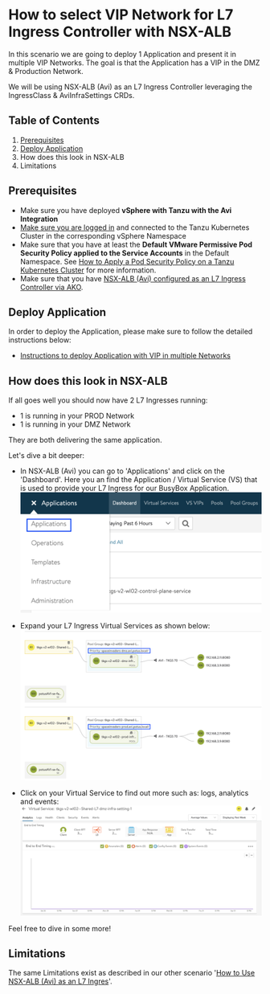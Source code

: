 # How to select VIP Network for L7 Ingress Controller with NSX-ALB

In this scenario we are going to deploy 1 Application and present it in multiple VIP Networks. The goal is that the Application has a VIP in the DMZ & Production Network.

We will be using NSX-ALB (Avi) as an L7 Ingress Controller leveraging the IngressClass & AviInfraSettings CRDs. 

## Table of Contents
1. [Prerequisites](#prerequisites)
1. [Deploy Application](#deploy-application)
1. How does this look in NSX-ALB
1. Limitations

## Prerequisites
* Make sure you have deployed **vSphere with Tanzu with the Avi Integration**
* [Make sure you are logged in](How-to-Login.md) and connected to the Tanzu Kubernetes Cluster in the corresponding vSphere Namespace
* Make sure that you have at least the **Default VMware Permissive Pod Security Policy applied to the Service Accounts** in the Default Namespace. See [How to Apply a Pod Security Policy on a Tanzu Kubernetes Cluster](How-to-Apply-a-Pod-Security-Policy-on-a-Tanzu-Kubernetes-Cluster.md) for more information. 
* Make sure that you have [NSX-ALB (Avi) configured as an L7 Ingress Controller via AKO](How-to-use-NSX-ALB-(Avi)-as-an-L7-Ingress-Controller.md).

## Deploy Application

In order to deploy the Application, please make sure to follow the detailed instructions below:
* [Instructions to deploy Application with VIP in multiple Networks](../../../Example-Applications/kubernetes-example-multiple-networks-spaceinvaders/README.md)

## How does this look in NSX-ALB

If all goes well you should now have 2 L7 Ingresses running:
* 1 is running in your PROD Network
* 1 is running in your DMZ Network

They are both delivering the same application. 

Let's dive a bit deeper:

* In NSX-ALB (Avi) you can go to 'Applications' and click on the 'Dashboard'. Here you an find the Application / Virtual Service (VS) that is used to provide your L7 Ingress for our BusyBox Application. 
    ![Avi Applications](../Content/Source/Images/avi_controller_applications.png "Avi Applications")

* Expand your L7 Ingress Virtual Services as shown below:
    ![Avi Multi Ingress Explaind](../Content/Source/Images/avi_multi_ingress.png "Avi Multi Ingress Explained")
* Click on your Virtual Service to find out more such as: logs, analytics and events:
    ![Avi Multi Ingress Detail](../Content/Source/Images/avi_multi_ingress_vs_detail.png "Avi Multi Ingress Detail")

Feel free to dive in some more!

## Limitations

The same Limitations exist as described in our other scenario '[How to Use NSX-ALB (Avi) as an L7 Ingres](How-to-use-NSX-ALB-(Avi)-as-an-L7-Ingress-Controller.md#limitations)'. 
